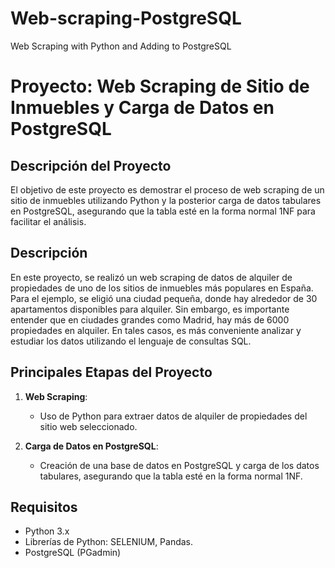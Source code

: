 # Web-scraping-PostgreSQL
Web Scraping with Python and Adding to PostgreSQL

# Proyecto: Web Scraping de Sitio de Inmuebles y Carga de Datos en PostgreSQL

## Descripción del Proyecto

El objetivo de este proyecto es demostrar el proceso de web scraping de un sitio de inmuebles utilizando Python y la posterior carga de datos tabulares en PostgreSQL, asegurando que la tabla esté en la forma normal 1NF para facilitar el análisis.

## Descripción

En este proyecto, se realizó un web scraping de datos de alquiler de propiedades de uno de los sitios de inmuebles más populares en España. Para el ejemplo, se eligió una ciudad pequeña, donde hay alrededor de 30 apartamentos disponibles para alquiler. Sin embargo, es importante entender que en ciudades grandes como Madrid, hay más de 6000 propiedades en alquiler. En tales casos, es más conveniente analizar y estudiar los datos utilizando el lenguaje de consultas SQL.

## Principales Etapas del Proyecto

1. **Web Scraping**:
   - Uso de Python para extraer datos de alquiler de propiedades del sitio web seleccionado.
   
2. **Carga de Datos en PostgreSQL**:
   - Creación de una base de datos en PostgreSQL y carga de los datos tabulares, asegurando que la tabla esté en la forma normal 1NF.

## Requisitos

- Python 3.x
- Librerías de Python: SELENIUM, Pandas.
- PostgreSQL (PGadmin)

